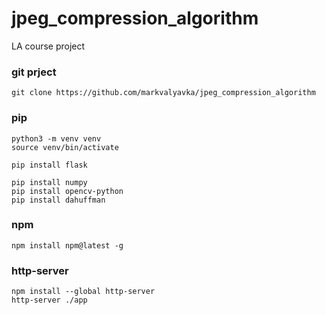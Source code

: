 # jpeg_compression_algorithm
LA course project

### git prject
```
git clone https://github.com/markvalyavka/jpeg_compression_algorithm
```

### pip
```
python3 -m venv venv
source venv/bin/activate

pip install flask

pip install numpy
pip install opencv-python
pip install dahuffman
```

### npm
```
npm install npm@latest -g
```

### http-server
```
npm install --global http-server
http-server ./app
```
